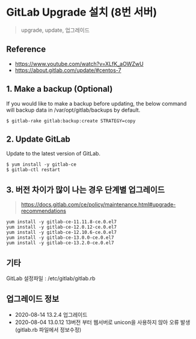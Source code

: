 # GitLab Upgrade 설치 (8번 서버)
> upgrade, update, 업그레이드 

## Reference
- https://www.youtube.com/watch?v=XLfK_aOWZwU
- https://about.gitlab.com/update/#centos-7


## 1. Make a backup (Optional)

If you would like to make a backup before updating, the below command will backup data in /var/opt/gitlab/backups by default.

```
$ gitlab-rake gitlab:backup:create STRATEGY=copy
```

## 2. Update GitLab
Update to the latest version of GitLab.

```
$ yum install -y gitlab-ce
$ gitlab-ctl restart
```

## 3. 버전 차이가 많이 나는 경우 단계별 업그레이드 
> https://docs.gitlab.com/ce/policy/maintenance.html#upgrade-recommendations

```
yum install -y gitlab-ce-11.11.8-ce.0.el7
yum install -y gitlab-ce-12.0.12-ce.0.el7
yum install -y gitlab-ce-12.10.6-ce.0.el7
yum install -y gitlab-ce-13.0.0-ce.0.el7
yum install -y gitlab-ce-13.2.0-ce.0.el7
```


## 기타
GitLab 설정파일 : /etc/gitlab/gitlab.rb


## 업그레이드 정보
- 2020-08-14 13.2.4 업그레이드
- 2020-08-04 13.0.12 13버전 부터 웹서버로 unicon을 사용하지 않아 오류 발생 (gitlab.rb 파일에서 정보수정)
